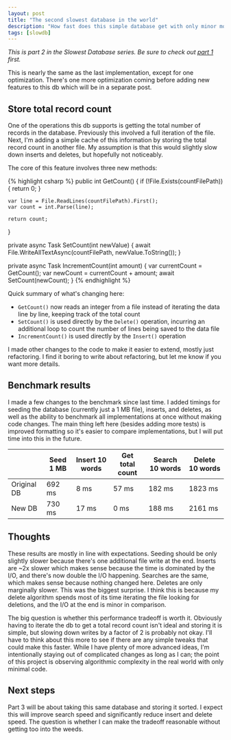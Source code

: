 ```yaml
---
layout: post
title: "The second slowest database in the world"
description: "How fast does this simple database get with only minor modifications?"
tags: [slowdb]
---
```


_This is part 2 in the Slowest Database series. Be sure to check out [part 1](https://planetlotus.github.io/2022/05/07/the-slowest-database.html) first._

This is nearly the same as the last implementation, except for one optimization. There's one more optimization coming before adding new features to this db which will be in a separate post.

## Store total record count

One of the operations this db supports is getting the total number of records in the database. Previously this involved a full iteration of the file. Next, I'm adding a simple cache of this information by storing the total record count in another file. My assumption is that this would slightly slow down inserts and deletes, but hopefully not noticeably.

The core of this feature involves three new methods:

{% highlight csharp %}
public int GetCount()
{
    if (!File.Exists(countFilePath))
    {
        return 0;
    }

    var line = File.ReadLines(countFilePath).First();
    var count = int.Parse(line);

    return count;
}

private async Task SetCount(int newValue)
{
    await File.WriteAllTextAsync(countFilePath, newValue.ToString());
}

private async Task IncrementCount(int amount)
{
    var currentCount = GetCount();
    var newCount = currentCount + amount;
    await SetCount(newCount);
}
{% endhighlight %}

Quick summary of what's changing here:

* `GetCount()` now reads an integer from a file instead of iterating the data line by line, keeping track of the total count
* `SetCount()` is used directly by the `Delete()` operation, incurring an additional loop to count the number of lines being saved to the data file
* `IncrementCount()` is used directly by the `Insert()` operation

I made other changes to the code to make it easier to extend, mostly just refactoring. I find it boring to write about refactoring, but let me know if you want more details.

## Benchmark results

I made a few changes to the benchmark since last time. I added timings for seeding the database (currently just a 1 MB file), inserts, and deletes, as well as the ability to benchmark all implementations at once without making code changes. The main thing left here (besides adding more tests) is improved formatting so it's easier to compare implementations, but I will put time into this in the future.

| | Seed 1 MB | Insert 10 words | Get total count | Search 10 words | Delete 10 words |
| - | --------- | --------------- | --------------- | ---------------------- | --------------------------- | 
| Original DB | 692 ms | 8 ms | 57 ms | 182 ms | 1823 ms |
| New DB | 730 ms | 17 ms | 0 ms | 188 ms | 2161 ms |

## Thoughts

These results are mostly in line with expectations. Seeding should be only slightly slower because there's one additional file write at the end. Inserts are ~2x slower which makes sense because the time is dominated by the I/O, and there's now double the I/O happening. Searches are the same, which makes sense because nothing changed here. Deletes are only marginally slower. This was the biggest surprise. I think this is because my delete algorithm spends most of its time iterating the file looking for deletions, and the I/O at the end is minor in comparison.

The big question is whether this performance tradeoff is worth it. Obviously having to iterate the db to get a total record count isn't ideal and storing it is simple, but slowing down writes by a factor of 2 is probably not okay. I'll have to think about this more to see if there are any simple tweaks that could make this faster. While I have plenty of more advanced ideas, I'm intentionally staying out of complicated changes as long as I can; the point of this project is observing algorithmic complexity in the real world with only minimal code.

## Next steps

Part 3 will be about taking this same database and storing it sorted. I expect this will improve search speed and significantly reduce insert and delete speed. The question is whether I can make the tradeoff reasonable without getting too into the weeds.
